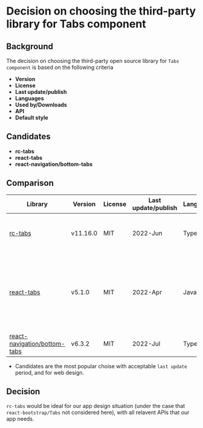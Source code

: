 # Decision on choosing the third-party library for Tabs component

## Background

The decision on choosing the third-party open source library for `Tabs component` is based on the following criteria

- **Version**
- **License**
- **Last update/publish**
- **Languages**
- **Used by/Downloads**
- **API**
- **Default style**

## Candidates

- **rc-tabs**
- **react-tabs**
- **react-navigation/bottom-tabs**

## Comparison

| Library                                                                                                             | Version  | License | Last update/publish | Languages  | Used by/Downloads | API                                                                    | Default style                                            |
| ------------------------------------------------------------------------------------------------------------------- | -------- | ------- | ------------------- | ---------- | ----------------- | ---------------------------------------------------------------------- | -------------------------------------------------------- |
| [rc-tabs](https://github.com/react-component/tabs)                                                                  | v11.16.0 | MIT     | 2022-Jun            | TypeScript | 155k users        | API types are sufficient for our app design                            |                                                          |
| [react-tabs](https://github.com/reactjs/react-tabs)                                                                 | v5.1.0   | MIT     | 2022-Apr            | JavaScript | 24.6k users       | react-tabs consists of 4 components which all need to be used together | react-tabs does not include any style loading by default |
| [react-navigation/bottom-tabs](https://github.com/react-navigation/react-navigation/tree/main/packages/bottom-tabs) | v6.3.2   | MIT     | 2022-Jul            | TypeScript | 300k/week         | mainly for iOS design                                                  |                                                          |

- Candidates are the most popular choise with acceptable `last update` period, and for web design.

## Decision

`rc-tabs` would be ideal for our app design situation (under the case that `react-bootstrap/Tabs` not considered here), with all relavent APIs that our app needs.
